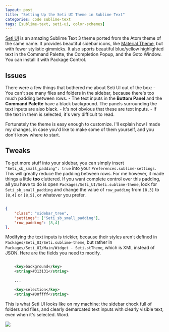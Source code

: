 ```yaml
---
layout: post
title: "Setting Up the Seti UI Theme in Sublime Text"
categories: code sublime-text
tags: [sublime-text, seti-ui, color-schemes]
---
```


[Seti UI](https://github.com/ctf0/Seti_ST3) is an amazing Sublime Text 3 theme ported from the Atom theme of the same name. It provides beautiful sidebar icons, like [Material Theme](https://github.com/equinusocio/material-theme), but with fewer stylistic gimmicks. It also sports beautiful blue/yellow highlighted text in the Command Palette, the Completion Popup, and the Goto Window. You can install it with  Package Control.

## Issues
There were a few things that bothered me about Seti UI out of the box:
    - You can't see many files and folders in the sidebar, because there's too much padding between rows.
    - The text inputs in the __Bottom Panel__ and the __Command Palette__ have a black background. The panels surrounding the text inputs are also black.
        - It's not obvious that these are text inputs.
        - If the text in them is selected, it's very difficult to read.

Fortunately the theme is easy enough to customize. I'll explain how I made my changes, in case you'd like to make some of them yourself, and you don't know where to start.

## Tweaks

To get more stuff into your sidebar, you can simply insert `"Seti_sb_small_padding": true` into your `Preferences.sublime-settings`. This will greatly reduce the padding between rows. For me however, it made things a little __too__ cluttered. If you want complete control over this padding, all you have to do is open `Packages/Seti_UI/Seti.sublime-theme`, look for `Seti_sb_small_padding` and change the value of `row_padding` from `[8,3]` to `[8,4]` or `[8,5]`, or whatever you prefer.

~~~json

{
    "class": "sidebar_tree",
    "settings": ["Seti_sb_small_padding"],
    "row_padding": [8,4]
},

~~~

Modifying the text inputs is trickier, because their styles aren't defined in `Packages/Seti_UI/Seti.sublime-theme`, but rather in `Packages/Seti_UI/Main/Widget - Seti.stTheme`, which is XML instead of JSON. Here are the fields you need to modify.

~~~xml

    <key>background</key>
    <string>#313131</string>

    ...

    <key>selection</key>
    <string>#00ffff</string>

~~~

This is what Seti UI looks like on my machine: the sidebar chock full of folders and files, and clearly demarcated text inputs with clearly visible text, even when it's selected. Word.

![](https://raw.githubusercontent.com/kylebebak/kylebebak.github.io/master/_assets/img/st_seti.png)
